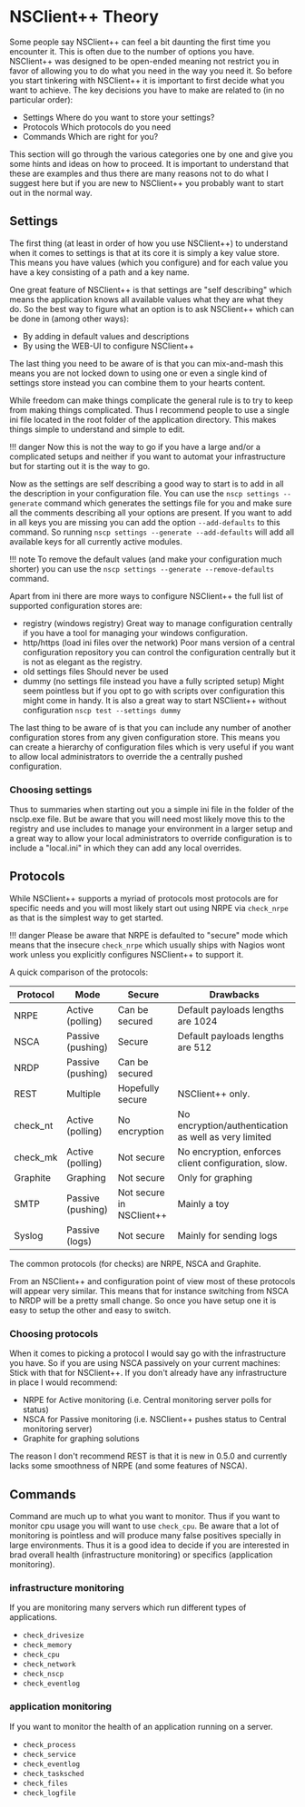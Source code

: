 # NSClient++ Theory

Some people say NSClient++ can feel a bit daunting the first time you encounter it.
This is often due to the number of options you have.
NSClient++ was designed to be open-ended meaning not restrict you in favor of allowing you to do what you need in the way you need it.
So before you start tinkering with NSClient++ it is important to first decide what you want to achieve.
The key decisions you have to make are related to (in no particular order):

-   Settings
    Where do you want to store your settings?
-   Protocols
    Which protocols do you need
-   Commands
    Which are right for you?

This section will go through the various categories one by one and give you some hints and ideas on how to proceed.
It is important to understand that these are examples and thus there are many reasons not to do what I suggest here but if you are new to NSClient++ you probably want to start out in the normal way.

## Settings

The first thing (at least in order of how you use NSClient++) to understand when it comes to settings is that at its core it is simply a key value store.
This means you have values (which you configure) and for each value you have a key consisting of a path and a key name.

One great feature of NSClient++ is that settings are "self describing" which means the application knows all available values what they are what they do.
So the best way to figure what an option is to ask NSClient++ which can be done in (among other ways):

*   By adding in default values and descriptions
*   By using the WEB-UI to configure NSClient++

The last thing you need to be aware of is that you can mix-and-mash this means you are not locked down to using one or even a single kind of settings store instead you can combine them to your hearts content.

While freedom can make things complicate the general rule is to try to keep from making things complicated.
Thus I recommend people to use a single ini file located in the root folder of the application directory.
This makes things simple to understand and simple to edit.

!!! danger
    Now this is not the way to go if you have a large and/or a complicated setups and neither if you want to automat your infrastructure but for starting out it is the way to go.

Now as the settings are self describing a good way to start is to add in all the description in your configuration file.
You can use the `nscp settings --generate` command which generates the settings file for you and make sure all the comments describing all your options are present.
If you want to add in all keys you are missing you can add the option `--add-defaults` to this command. So running `nscp settings --generate --add-defaults` will add all available keys for all currently active modules.

!!! note
    To remove the default values (and make your configuration much shorter) you can use the `nscp settings --generate --remove-defaults` command.

Apart from ini there are more ways to configure NSClient++ the full list of supported configuration stores are:

*   registry (windows registry)
    Great way to manage configuration centrally if you have a tool for managing your windows configuration.
*   http/https (load ini files over the network)
    Poor mans version of a central configuration repository you can control the configuration centrally but it is not as elegant as the registry.
*   old settings files
    Should never be used
*   dummy (no settings file instead you have a fully scripted setup)
    Might seem pointless but if you opt to go with scripts over configuration this might come in handy.
    It is also a great way to start NSClient++ without configuration `nscp test --settings dummy`

The last thing to be aware of is that you can include any number of another configuration stores from any given configuration store.
This means you can create a hierarchy of configuration files which is very useful if you want to allow local administrators to override the a centrally pushed configuration.

### Choosing settings

Thus to summaries when starting out you a simple ini file in the folder of the nsclp.exe file.
But be aware that you will need most likely move this to the registry and use includes to manage your environment in a larger setup and a great way to allow your local administrators to override configuration is to include a "local.ini" in which they can add any local overrides.

## Protocols

While NSClient++ supports a myriad of protocols most protocols are for specific needs and you will most likely start out using NRPE via `check_nrpe` as that is the simplest way to get started.

!!! danger
    Please be aware that NRPE is defaulted to "secure" mode which means that the insecure `check_nrpe` which usually ships with Nagios wont work unless you explicitly configures NSClient++ to support it.

A quick comparison of the protocols:

| Protocol | Mode              | Secure                   | Drawbacks                                            |
|----------|-------------------|--------------------------|------------------------------------------------------|
| NRPE     | Active (polling)  | Can be secured           | Default payloads lengths are 1024                    |
| NSCA     | Passive (pushing) | Secure                   | Default payloads lengths are 512                     |
| NRDP     | Passive (pushing) | Can be secured           |                                                      |
| REST     | Multiple          | Hopefully secure         | NSClient++ only.                                     |
| check_nt | Active (polling)  | No encryption            | No encryption/authentication as well as very limited |
| check_mk | Active (polling)  | Not secure               | No encryption, enforces client configuration, slow.  |
| Graphite | Graphing          | Not secure               | Only for graphing                                    |
| SMTP     | Passive (pushing) | Not secure in NSClient++ | Mainly a toy                                         |
| Syslog   | Passive (logs)    | Not secure               | Mainly for sending logs                              |

The common protocols (for checks) are NRPE, NSCA and Graphite.

From an NSClient++ and configuration point of view most of these protocols will appear very similar.
This means that for instance switching from NSCA to NRDP will be a pretty small change.
So once you have setup one it is easy to setup the other and easy to switch.

### Choosing protocols

When it comes to picking a protocol I would say go with the infrastructure you have.
So if you are using NSCA passively on your current machines: Stick with that for NSClient++.
If you don't already have any infrastructure in place I would recommend:

*   NRPE for Active monitoring (i.e. Central monitoring server polls for status)
*   NSCA for Passive monitoring (i.e. NSClient++ pushes status to Central monitoring server)
*   Graphite for graphing solutions

The reason I don't recommend REST is that it is new in 0.5.0 and currently lacks some smoothness of NRPE (and some features of NSCA).

## Commands

Command are much up to what you want to monitor.
Thus if you want to monitor cpu usage you will want to use `check_cpu`.
Be aware that a lot of monitoring is pointless and will produce many false positives specially in large environments.
Thus it is a good idea to decide if you are interested in brad overall health (infrastructure monitoring) or specifics (application monitoring).

### infrastructure monitoring

If you are monitoring many servers which run different types of applications.

*   `check_drivesize`
*   `check_memory`
*   `check_cpu`
*   `check_network`
*   `check_nscp`
*   `check_eventlog`

### application monitoring

If you want to monitor the health of an application running on a server.

*   `check_process`
*   `check_service`
*   `check_eventlog`
*   `check_tasksched`
*   `check_files`
*   `check_logfile`
